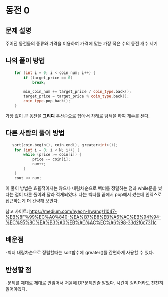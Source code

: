 동전 0
=========

## 문제 설명

주어진 동전들의 종류와 가격을 이용하여 가격에 맞는 가장 적은 수의 동전 개수 세기 

## 나의 풀이 방법

```c++
    for (int i = 0; i < coin_num; i++) {
        if (target_price == 0)
            break;
            
        min_coin_num += target_price / coin_type.back();
        target_price = target_price % coin_type.back();
        coin_type.pop_back();
    }
```
가장 값이 큰 동전을 **그리디**  우선순으로 잡아서 차례로 탐색을 하여 개수를 센다. 


## 다른 사람의 풀이 방법
```c++
   sort(coin.begin(), coin.end(), greater<int>()); 
	for (int i = 0; i < N; i++) {
		while (price >= coin[i]) {
			price -= coin[i];
			num++;
		}
	}
	cout << num;
```
이 풀이 방법은 효율적이지는 않으나 내림차순으로 벡터를 정렬하는 점과 while문을 썼다는 점이 다른 풀이와 달라 적게되었다. 나는 벡터를 끝에서 pop해서 썼는데 인덱스로 접근하는게 더 간략해 보안다. 

참고 사이트: <https://medium.com/hyeon-hwang/11047-%EB%8F%99%EC%A0%840-%EA%B7%B8%EB%A6%AC%EB%94%94-%EC%95%8C%EA%B3%A0%EB%A6%AC%EC%A6%98-33d2f6c7311c>

## 배운점 

-벡터 내림차순으로 정렬할때는 sort함수에 greater<int>()를 간편하게 사용할 수 있다.  

## 반성할 점

-문제를 제대로 제대로 안읽어서 처음에 DP문제인줄 알았다. 시간이 걸리더라도 천천히 읽어야겠다.